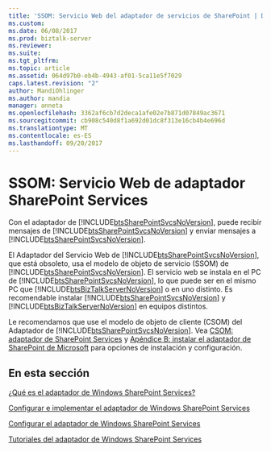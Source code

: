 ```yaml
---
title: 'SSOM: Servicio Web del adaptador de servicios de SharePoint | Documentos de Microsoft'
ms.custom: 
ms.date: 06/08/2017
ms.prod: biztalk-server
ms.reviewer: 
ms.suite: 
ms.tgt_pltfrm: 
ms.topic: article
ms.assetid: 064d97b0-eb4b-4943-af01-5ca11e5f7029
caps.latest.revision: "2"
author: MandiOhlinger
ms.author: mandia
manager: anneta
ms.openlocfilehash: 3362af6cb7d2deca1afe02e7b871d07849ac3671
ms.sourcegitcommit: cb908c540d8f1a692d01dc8f313e16cb4b4e696d
ms.translationtype: MT
ms.contentlocale: es-ES
ms.lasthandoff: 09/20/2017
---
```

# <a name="ssom-sharepoint-services-adapter-web-service"></a>SSOM: Servicio Web de adaptador SharePoint Services
Con el adaptador de [!INCLUDE[btsSharePointSvcsNoVersion](../includes/btssharepointsvcsnoversion-md.md)], puede recibir mensajes de [!INCLUDE[btsSharePointSvcsNoVersion](../includes/btssharepointsvcsnoversion-md.md)] y enviar mensajes a [!INCLUDE[btsSharePointSvcsNoVersion](../includes/btssharepointsvcsnoversion-md.md)].  
  
 El Adaptador del Servicio Web de [!INCLUDE[btsSharePointSvcsNoVersion](../includes/btssharepointsvcsnoversion-md.md)], que está obsoleto, usa el modelo de objeto de servicio (SSOM) de [!INCLUDE[btsSharePointSvcsNoVersion](../includes/btssharepointsvcsnoversion-md.md)]. El servicio web se instala en el PC de [!INCLUDE[btsSharePointSvcsNoVersion](../includes/btssharepointsvcsnoversion-md.md)], lo que puede ser en el mismo PC que [!INCLUDE[btsBizTalkServerNoVersion](../includes/btsbiztalkservernoversion-md.md)] o en uno distinto. Es recomendable instalar [!INCLUDE[btsSharePointSvcsNoVersion](../includes/btssharepointsvcsnoversion-md.md)] y [!INCLUDE[btsBizTalkServerNoVersion](../includes/btsbiztalkservernoversion-md.md)] en equipos distintos.  
  
 Le recomendamos que use el modelo de objeto de cliente (CSOM) del Adaptador de [!INCLUDE[btsSharePointSvcsNoVersion](../includes/btssharepointsvcsnoversion-md.md)]. Vea [CSOM: adaptador de SharePoint Services](../core/csom-sharepoint-services-adapter.md) y [Apéndice B: instalar el adaptador de SharePoint de Microsoft](../install-and-config-guides/appendix-b-install-the-microsoft-sharepoint-adapter.md) para opciones de instalación y configuración.  
  
## <a name="in-this-section"></a>En esta sección  
 [¿Qué es el adaptador de Windows SharePoint Services?](../core/what-is-the-windows-sharepoint-services-adapter.md)  
  
 [Configurar e implementar el adaptador de Windows SharePoint Services](../core/setting-up-and-deploying-the-windows-sharepoint-services-adapter.md)  
  
 [Configurar el adaptador de Windows SharePoint Services](../core/configuring-the-windows-sharepoint-services-adapter.md)  
  
 [Tutoriales del adaptador de Windows SharePoint Services](../core/windows-sharepoint-services-adapter-walkthroughs.md)